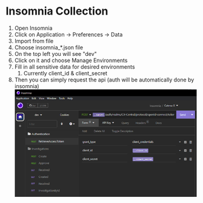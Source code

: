# Insomnia Collection

1) Open Insomnia
2) Click on Application -> Preferences -> Data
3) Import from file
4) Choose insomnia_*.json file
5) On the top left you will see "dev"
6) Click on it and choose Manage Environments
7) Fill in all sensitive data for desired environments
   1) Currently client_id & client_secret
8) Then you can simply request the api (auth will be automatically done by insomnia)
![](Insomnia.png)
